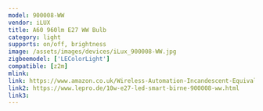 ```yaml
---
model: 900008-WW
vendor: iLUX
title: A60 960lm E27 WW Bulb 
category: light
supports: on/off, brightness
image: /assets/images/devices/iLux_900008-WW.jpg
zigbeemodel: ['LEColorLight']
compatible: [z2m]
mlink: 
link: https://www.amazon.co.uk/Wireless-Automation-Incandescent-Equivalent-Compatible/dp/B01EYNC8CQ
link2: https://www.lepro.de/10w-e27-led-smart-birne-900008-ww.html
link3: 
---
```

